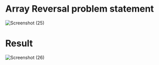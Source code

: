 # Array Reversal problem statement

![Screenshot (25)](https://user-images.githubusercontent.com/116795679/224239882-7d8962eb-6211-4e72-a5f6-d1dc4f8a4325.png)


# Result

![Screenshot (26)](https://user-images.githubusercontent.com/116795679/224239960-e3191bb7-486d-4cb8-8ec6-340143633f0b.png)

